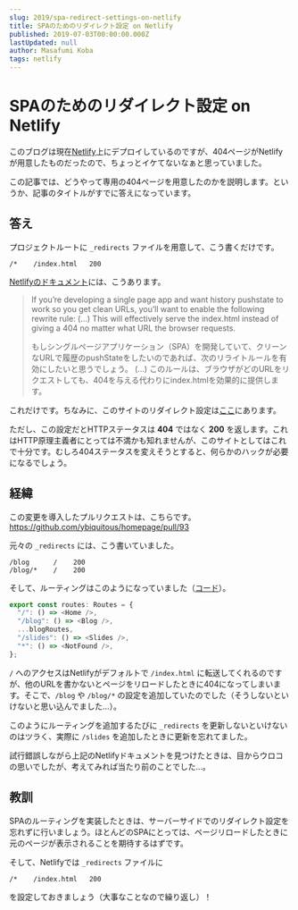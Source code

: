 ```yaml
---
slug: 2019/spa-redirect-settings-on-netlify
title: SPAのためのリダイレクト設定 on Netlify
published: 2019-07-03T00:00:00.000Z
lastUpdated: null
author: Masafumi Koba
tags: netlify
---
```


# SPAのためのリダイレクト設定 on Netlify

このブログは現在[Netlify](https://www.netlify.com/)上にデプロイしているのですが、404ページがNetlifyが用意したものだったので、ちょっとイケてないなぁと思っていました。

この記事では、どうやって専用の404ページを用意したのかを説明します。というか、記事のタイトルがすでに答えになっています。

## 答え

プロジェクトルートに `_redirects` ファイルを用意して、こう書くだけです。

```
/*    /index.html   200
```

[Netlifyのドキュメント](https://www.netlify.com/docs/redirects/#rewrites-and-proxying)には、こうあります。

> If you’re developing a single page app and want history pushstate to work so you get clean URLs, you’ll want to enable the following rewrite rule:
> (…)
> This will effectively serve the index.html instead of giving a 404 no matter what URL the browser requests.
>
> もしシングルページアプリケーション（SPA）を開発していて、クリーンなURLで履歴のpushStateをしたいのであれば、次のリライトルールを有効にしたいと思うでしょう。
> (…)
> このルールは、ブラウザがどのURLをリクエストしても、404を与える代わりにindex.htmlを効果的に提供します。

これだけです。ちなみに、このサイトのリダイレクト設定は[ここ](https://github.com/ybiquitous/homepage/blob/f21b1e5963607f5b6fd9a3b114efeb0786093ffe/_redirects#L1)にあります。

ただし、この設定だとHTTPステータスは **404** ではなく **200** を返します。これはHTTP原理主義者にとっては不満かも知れませんが、このサイトとしてはこれで十分です。むしろ404ステータスを変えそうとすると、何らかのハックが必要になるでしょう。

## 経緯

この変更を導入したプルリクエストは、こちらです。
<https://github.com/ybiquitous/homepage/pull/93>

元々の `_redirects` には、こう書いていました。

```
/blog      /    200
/blog/*    /    200
```

そして、ルーティングはこのようになっていました（[コード](https://github.com/ybiquitous/homepage/blob/f21b1e5963607f5b6fd9a3b114efeb0786093ffe/src/routes.tsx#L21-L27)）。

```ts
export const routes: Routes = {
  "/": () => <Home />,
  "/blog": () => <Blog />,
  ...blogRoutes,
  "/slides": () => <Slides />,
  "*": () => <NotFound />,
};
```

`/` へのアクセスはNetlifyがデフォルトで `/index.html` に転送してくれるのですが、他のURLを書かないとページをリロードしたときに404になってしまいます。そこで、`/blog` や `/blog/*` の設定を追加していたのでした（そうしないといけないと思い込んでました…）。

このようにルーティングを追加するたびに `_redirects` を更新しないといけないのはツラく、実際に `/slides` を追加したときに更新を忘れてました。

試行錯誤しながら上記のNetlifyドキュメントを見つけたときは、目からウロコの思いでしたが、考えてみれば当たり前のことでした…。

## 教訓

SPAのルーティングを実装したときは、サーバーサイドでのリダイレクト設定を忘れずに行いましょう。ほとんどのSPAにとっては、ページリロードしたときに元のページが表示されることを期待するはずです。

そして、Netlifyでは `_redirects` ファイルに

```
/*    /index.html   200
```

を設定しておきましょう（大事なことなので繰り返し）！
